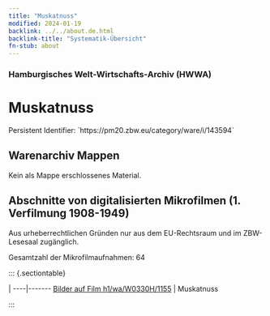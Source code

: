 ```yaml
---
title: "Muskatnuss"
modified: 2024-01-19
backlink: ../../about.de.html
backlink-title: "Systematik-Übersicht"
fn-stub: about
---
```


### Hamburgisches Welt-Wirtschafts-Archiv (HWWA)

# Muskatnuss

<div class="hint">Persistent Identifier: `https://pm20.zbw.eu/category/ware/i/143594`</div>







## Warenarchiv Mappen





Kein als Mappe erschlossenes Material.



<a id="filmsections" />

## Abschnitte von digitalisierten Mikrofilmen (1. Verfilmung 1908-1949)

<p>Aus urheberrechtlichen Gründen nur aus dem EU-Rechtsraum und im ZBW-Lesesaal zugänglich.</p>


<p>Gesamtzahl der Mikrofilmaufnahmen: 64</p>





::: {.sectiontable}

 | 
----|-------
<a class="btn" href="https://pm20.zbw.eu/film/h1/wa/W0330H/1155" rel="nofollow">Bilder auf Film h1/wa/W0330H/1155</a> | Muskatnuss


:::
















